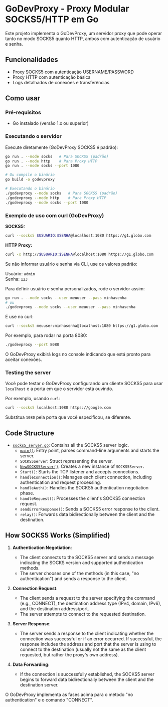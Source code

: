 
# GoDevProxy - Proxy Modular SOCKS5/HTTP em Go

Este projeto implementa o GoDevProxy, um servidor proxy que pode operar tanto no modo SOCKS5 quanto HTTP, ambos com autenticação de usuário e senha.

## Funcionalidades
- Proxy SOCKS5 com autenticação USERNAME/PASSWORD
- Proxy HTTP com autenticação básica
- Logs detalhados de conexões e transferências

## Como usar

### Pré-requisitos
- Go instalado (versão 1.x ou superior)

### Executando o servidor


Execute diretamente (GoDevProxy SOCKS5 é padrão):

```bash
go run . --mode socks   # Para SOCKS5 (padrão)
go run . --mode http    # Para Proxy HTTP
go run . --mode socks --port 1080

# Ou compile o binário
go build -o godevproxy

# Executando o binário
./godevproxy --mode socks   # Para SOCKS5 (padrão)
./godevproxy --mode http    # Para Proxy HTTP
./godevproxy --mode socks --port 1080
```

### Exemplo de uso com curl (GoDevProxy)

**SOCKS5:**
```bash
curl --socks5 $USUARIO:$SENHA@localhost:1080 https://g1.globo.com
```

**HTTP Proxy:**
```bash
curl -x http://$USUARIO:$SENHA@localhost:1080 https://g1.globo.com
```

Se não informar usuário e senha via CLI, use os valores padrão:

Usuário: `admin`  
Senha: `123`

Para definir usuário e senha personalizados, rode o servidor assim:


```bash
go run . --mode socks --user meuuser --pass minhasenha
# ou
./godevproxy --mode socks --user meuuser --pass minhasenha
```
E use no curl:
```bash
curl --socks5 meuuser:minhasenha@localhost:1080 https://g1.globo.com
```

Por exemplo, para rodar na porta 8080:

```bash
./godevproxy --port 8080
```

O GoDevProxy exibirá logs no console indicando que está pronto para aceitar conexões.

### Testing the server

Você pode testar o GoDevProxy configurando um cliente SOCKS5 para usar `localhost` e a porta em que o servidor está ouvindo.

Por exemplo, usando `curl`:

```bash
curl --socks5 localhost:1080 https://google.com
```

Substitua `1080` pela porta que você especificou, se diferente.

## Code Structure

-   [`socks5_server.go`](socks5_server.go ): Contains all the SOCKS5 server logic.
    -   [`main()`](socks5_server.go ): Entry point, parses command-line arguments and starts the server.
    -   `SOCKS5Server`: Struct representing the server.
    -   [`NewSOCKS5Server()`](socks5_server.go ): Creates a new instance of `SOCKS5Server`.
    -   `Start()`: Starts the TCP listener and accepts connections.
    -   `handleConnection()`: Manages each client connection, including authentication and request processing.
    -   `handleAuth()`: Handles the SOCKS5 authentication negotiation phase.
    -   `handleRequest()`: Processes the client's SOCKS5 connection request.
    -   `sendErrorResponse()`: Sends a SOCKS5 error response to the client.
    -   `relay()`: Forwards data bidirectionally between the client and the destination.

## How SOCKS5 Works (Simplified)

1.  **Authentication Negotiation**:
    *   The client connects to the SOCKS5 server and sends a message indicating the SOCKS version and supported authentication methods.
    *   The server chooses one of the methods (in this case, "no authentication") and sends a response to the client.

2.  **Connection Request**:
    *   The client sends a request to the server specifying the command (e.g., CONNECT), the destination address type (IPv4, domain, IPv6), and the destination address/port.
    *   The server attempts to connect to the requested destination.

3.  **Server Response**:
    *   The server sends a response to the client indicating whether the connection was successful or if an error occurred. If successful, the response includes the address and port that the server is using to connect to the destination (usually not the same as the client requested, but rather the proxy's own address).

4.  **Data Forwarding**:
    *   If the connection is successfully established, the SOCKS5 server begins to forward data bidirectionally between the client and the destination server.

O GoDevProxy implementa as fases acima para o método "no authentication" e o comando "CONNECT".
